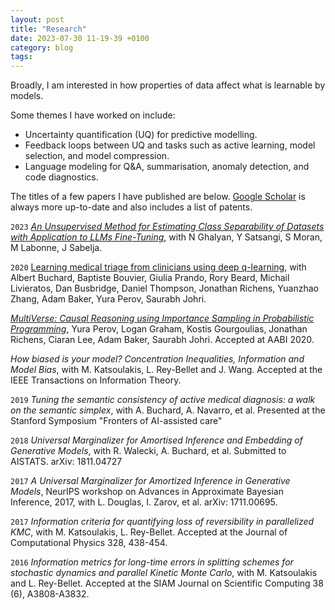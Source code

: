 ```yaml
---
layout: post
title: "Research"
date: 2023-07-30 11-19-39 +0100
category: blog
tags:
---
```



Broadly, I am interested in how properties of data affect what is learnable by models. 

Some themes I have worked on include:
- Uncertainty quantification (UQ) for predictive modelling. 
- Feedback loops between UQ and tasks such as active learning, model selection, and model compression. 
- Language modeling for Q&A, summarisation, anomaly detection, and code diagnostics.


The titles of a few papers I have published are below. [Google Scholar](https://scholar.google.com/citations?user=V1S7npsAAAAJ&hl=en) is always more up-to-date and also includes a list of patents.

`2023`
[_An Unsupervised Method for Estimating Class Separability of Datasets with Application to LLMs Fine-Tuning_](https://arxiv.org/pdf/2305.15016.pdf), with N Ghalyan, Y Satsangi, S Moran, M Labonne, J Sabelja. 


`2020`
[Learning medical triage from clinicians using deep q-learning](https://arxiv.org/pdf/2003.12828.pdf), with Albert Buchard, Baptiste Bouvier, Giulia Prando, Rory Beard, Michail Livieratos, Dan Busbridge, Daniel Thompson, Jonathan Richens, Yuanzhao Zhang, Adam Baker, Yura Perov, Saurabh Johri. 

[_MultiVerse: Causal Reasoning using Importance Sampling in Probabilistic Programming_](http://proceedings.mlr.press/v118/perov20a/perov20a.pdf), Yura Perov, Logan Graham, Kostis Gourgoulias, Jonathan Richens, Ciaran Lee, Adam Baker, Saurabh Johri. Accepted at AABI 2020. 

 _How biased is your model? Concentration Inequalities, Information and Model Bias_, with M. Katsoulakis, L. Rey-Bellet and J. Wang. Accepted at the IEEE Transactions on Information Theory.

`2019`
 _Tuning the semantic consistency of active medical diagnosis: a walk on the semantic simplex_, with A. Buchard, A. Navarro, et al. Presented at the Stanford Symposium "Fronters of AI-assisted care"

 `2018`
 _Universal Marginalizer for Amortised Inference and Embedding of Generative Models_, with R. Walecki, A. Buchard, et al. Submitted to AISTATS. arXiv: 1811.04727

`2017`
 _A Universal Marginalizer for Amortized Inference in Generative Models_, NeurIPS workshop on Advances in Approximate Bayesian Inference, 2017, with L. Douglas, I. Zarov, et al. arXiv: 1711.00695.

`2017`
 _Information criteria for quantifying loss of reversibility in parallelized KMC_, with M. Katsoulakis, L. Rey-Bellet. Accepted at the Journal of Computational Physics 328, 438-454.

`2016`
 _Information metrics for long-time errors in splitting schemes for stochastic dynamics and  parallel Kinetic Monte Carlo_, with M. Katsoulakis and L. Rey-Bellet. Accepted at the SIAM Journal on Scientific Computing 38 (6), A3808-A3832.
